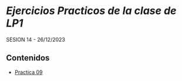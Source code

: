 # *Ejercicios Practicos de la clase de LP1*
SESION 14 - 26/12/2023
## Contenidos
- [Practica 09](Practica09)

